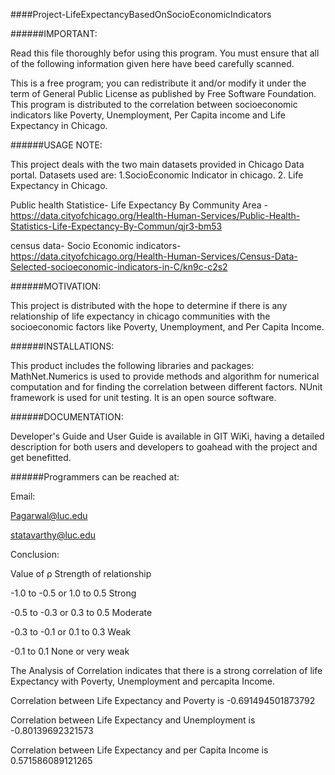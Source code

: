 ####Project-LifeExpectancyBasedOnSocioEconomicIndicators

######IMPORTANT:

Read this file thoroughly befor using this program. You must ensure that all of the following information given here have beed carefully scanned. 

This is a free program; you can redistribute it and/or modify it under the term of General Public License as published by Free Software Foundation. This program is distributed to the correlation between socioeconomic indicators like Poverty, Unemployment, Per Capita income and Life Expectancy in Chicago.

######USAGE NOTE:

This project deals with the two main datasets provided in Chicago Data portal. Datasets used are:
1.SocioEconomic Indicator in chicago.
2. Life Expectancy in Chicago.

Public health Statistice- Life Expectancy By Community Area - https://data.cityofchicago.org/Health-Human-Services/Public-Health-Statistics-Life-Expectancy-By-Commun/qjr3-bm53

census data- Socio Economic indicators-https://data.cityofchicago.org/Health-Human-Services/Census-Data-Selected-socioeconomic-indicators-in-C/kn9c-c2s2

######MOTIVATION:

This project is distributed with the hope to determine if there is any relationship of life expectancy in chicago communities with the socioeconomic factors like Poverty, Unemployment, and Per Capita Income.

######INSTALLATIONS:

This product includes the following libraries and packages:
MathNet.Numerics is used to provide methods and algorithm for numerical computation and for finding the correlation between different factors.
NUnit framework is used for unit testing. It is an open source software. 

######DOCUMENTATION:

Developer's Guide and User Guide is available in GIT WiKi, having a detailed description for both users and developers to goahead with the project and get benefitted. 

######Programmers can be reached at:

Email: 

Pagarwal@luc.edu

statavarthy@luc.edu

Conclusion:

Value of ρ                        Strength of relationship

-1.0 to -0.5 or 1.0 to 0.5      	Strong

-0.5 to -0.3 or 0.3 to 0.5	      Moderate

-0.3 to -0.1 or 0.1 to 0.3      	Weak

-0.1 to 0.1	                      None or very weak


The Analysis of Correlation indicates that there is a strong correlation of life Expectancy with Poverty, Unemployment and percapita Income.


Correlation between Life Expectancy and Poverty is -0.691494501873792

Correlation between Life Expectancy and Unemployment is -0.80139692321573

Correlation between Life Expectancy and per Capita Income is 0.571586089121265





